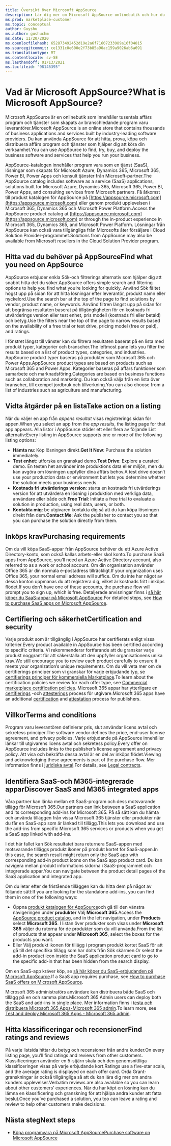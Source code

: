 ```yaml
---
title: Översikt över Microsoft AppSource
description: Lär dig mer om Microsoft AppSource onlinebutik och hur du kan hitta och få en omfattande katalog med program vara och lösningar.
ms.prod: marketplace-customer
ms.topic: conceptual
author: Guyshu
ms.author: gushuchm
ms.date: 11/20/2020
ms.openlocfilehash: 652873492452d19e2a6f71607233989a16f04815
ms.sourcegitcommit: ce1331c0e600e2f73b85a90ac159a9026ab6a691
ms.translationtype: MT
ms.contentlocale: sv-SE
ms.lasthandoff: 01/13/2021
ms.locfileid: "98146395"
---
```

# <a name="what-is-microsoft-appsource"></a><span data-ttu-id="73810-103">Vad är Microsoft AppSource?</span><span class="sxs-lookup"><span data-stu-id="73810-103">What is Microsoft AppSource?</span></span>

<span data-ttu-id="73810-104">Microsoft AppSource är en onlinebutik som innehåller tusentals affärs program och tjänster som skapats av branschledande program varu leverantörer.</span><span class="sxs-lookup"><span data-stu-id="73810-104">Microsoft AppSource is an online store that contains thousands of business applications and services built by industry-leading software providers.</span></span> <span data-ttu-id="73810-105">Du kan använda AppSource för att hitta, prova, köpa och distribuera affärs program och tjänster som hjälper dig att köra din verksamhet.</span><span class="sxs-lookup"><span data-stu-id="73810-105">You can use AppSource to find, try, buy, and deploy the business software and services that help you run your business.</span></span>

<span data-ttu-id="73810-106">AppSource-katalogen innehåller program vara som en tjänst (SaaS), lösningar som skapats för Microsoft Azure, Dynamics 365, Microsoft 365, Power BI, Power Apps och konsult tjänster från Microsoft-partner.</span><span class="sxs-lookup"><span data-stu-id="73810-106">The AppSource catalog includes software as a service (SaaS) applications, solutions built for Microsoft Azure, Dynamics 365, Microsoft 365, Power BI, Power Apps, and consulting services from Microsoft partners.</span></span> <span data-ttu-id="73810-107">Få åtkomst till produkt katalogen för AppSource på [https://appsource.microsoft.com](https://appsource.microsoft.com) eller genom produkt upplevelsen i Microsoft 365, Dynamics 365 och Microsoft Power Platform.</span><span class="sxs-lookup"><span data-stu-id="73810-107">Access the AppSource product catalog at [https://appsource.microsoft.com](https://appsource.microsoft.com) or through the in-product experience in Microsoft 365, Dynamics 365, and Microsoft Power Platform.</span></span> <span data-ttu-id="73810-108">Lösningar från AppSource kan också vara tillgängliga från Microsofts åter försäljare i Cloud Solution Provider-programmet.</span><span class="sxs-lookup"><span data-stu-id="73810-108">Solutions from AppSource may also be available from Microsoft resellers in the Cloud Solution Provider program.</span></span>

## <a name="find-what-you-need-on-appsource"></a><span data-ttu-id="73810-109">Hitta vad du behöver på AppSource</span><span class="sxs-lookup"><span data-stu-id="73810-109">Find what you need on AppSource</span></span>

<span data-ttu-id="73810-110">AppSource erbjuder enkla Sök-och filtrerings alternativ som hjälper dig att snabbt hitta det du söker.</span><span class="sxs-lookup"><span data-stu-id="73810-110">AppSource offers simple search and filtering options to help you find what you’re looking for quickly.</span></span> <span data-ttu-id="73810-111">Använd Sök fältet högst upp på sidan för att hitta lösningar efter leverantör, produkt namn eller nyckelord.</span><span class="sxs-lookup"><span data-stu-id="73810-111">Use the search bar at the top of the page to find solutions by vendor, product name, or keywords.</span></span> <span data-ttu-id="73810-112">Använd filtren längst upp på sidan för att begränsa resultaten baserat på tillgängligheten för en kostnads fri utvärderings version eller test enhet, pris modell (kostnads fri eller betald) och betyg.</span><span class="sxs-lookup"><span data-stu-id="73810-112">Use the filters near the top of the page to narrow results based on the availability of a free trial or test drive, pricing model (free or paid), and ratings.</span></span>

<span data-ttu-id="73810-113">I fönstret längst till vänster kan du filtrera resultaten baserat på en lista med produkt typer, kategorier och branscher.</span><span class="sxs-lookup"><span data-stu-id="73810-113">The leftmost pane lets you filter the results based on a list of product types, categories, and industries.</span></span> <span data-ttu-id="73810-114">AppSource produkt typer baseras på produkter som Microsoft 365 och Power Apps.</span><span class="sxs-lookup"><span data-stu-id="73810-114">AppSource product types are based on products such as Microsoft 365 and Power Apps.</span></span> <span data-ttu-id="73810-115">Kategorier baseras på affärs funktioner som samarbete och marknadsföring.</span><span class="sxs-lookup"><span data-stu-id="73810-115">Categories are based on business functions such as collaboration and marketing.</span></span> <span data-ttu-id="73810-116">Du kan också välja från en lista över branscher, till exempel jordbruk och tillverkning.</span><span class="sxs-lookup"><span data-stu-id="73810-116">You can also choose from a list of industries such as agriculture and manufacturing.</span></span>

## <a name="take-action-on-a-listing"></a><span data-ttu-id="73810-117">Vidta åtgärder på en lista</span><span class="sxs-lookup"><span data-stu-id="73810-117">Take action on a listing</span></span>

<span data-ttu-id="73810-118">När du väljer en app från _appens resultat_ visas registrerings sidan för appen.</span><span class="sxs-lookup"><span data-stu-id="73810-118">When you select an app from the _app results_, the listing page for that app appears.</span></span> <span data-ttu-id="73810-119">Alla listor i AppSource stöder ett eller flera av följande List alternativ:</span><span class="sxs-lookup"><span data-stu-id="73810-119">Every listing in AppSource supports one or more of the following listing options:</span></span>

- <span data-ttu-id="73810-120">**Hämta nu**: Köp lösningen direkt.</span><span class="sxs-lookup"><span data-stu-id="73810-120">**Get It Now**: Purchase the solution immediately.</span></span>
- <span data-ttu-id="73810-121">**Test enhet**: utforska en granskad demo.</span><span class="sxs-lookup"><span data-stu-id="73810-121">**Test Drive**: Explore a curated demo.</span></span> <span data-ttu-id="73810-122">En testen het använder inte produktions data eller miljön, men du kan avgöra om lösningen uppfyller dina affärs behov.</span><span class="sxs-lookup"><span data-stu-id="73810-122">A test drive doesn’t use your production data or environment but lets you determine whether the solution meets your business needs.</span></span>
- <span data-ttu-id="73810-123">**Kostnads fri utvärderings version**: starta en kostnads fri utvärderings version för att utvärdera en lösning i produktion med verkliga data, användare eller både och.</span><span class="sxs-lookup"><span data-stu-id="73810-123">**Free Trial**: Initiate a free trial to evaluate a solution in production, using real data, users, or both.</span></span>
- <span data-ttu-id="73810-124">**Kontakta mig**: be utgivaren kontakta dig så att du kan köpa lösningen direkt från dem.</span><span class="sxs-lookup"><span data-stu-id="73810-124">**Contact Me**: Ask the publisher to contact you so that you can purchase the solution directly from them.</span></span>

## <a name="purchasing-requirements"></a><span data-ttu-id="73810-125">Inköps krav</span><span class="sxs-lookup"><span data-stu-id="73810-125">Purchasing requirements</span></span>

<span data-ttu-id="73810-126">Om du vill köpa SaaS-appar från AppSource behöver du ett Azure Active Directory-konto, som också kallas arbets-eller skol konto.</span><span class="sxs-lookup"><span data-stu-id="73810-126">To purchase SaaS apps from AppSource, you’ll need an Azure Active Directory account, also referred to as a work or school account.</span></span> <span data-ttu-id="73810-127">Om din organisation använder Office 365 är din normala e-postadress tillräckligt.</span><span class="sxs-lookup"><span data-stu-id="73810-127">If your organization uses Office 365, your normal email address will suffice.</span></span> <span data-ttu-id="73810-128">Om du inte har något av dessa konton uppmanas du att registrera dig, vilket är kostnads fritt i inköps flödet.</span><span class="sxs-lookup"><span data-stu-id="73810-128">If you don’t have one of these accounts, the purchase flow will prompt you to sign up, which is free.</span></span> <span data-ttu-id="73810-129">Detaljerade anvisningar finns i [så här köper du SaaS-appar på Microsoft AppSource](purchase-software-appsource.md).</span><span class="sxs-lookup"><span data-stu-id="73810-129">For detailed steps, see [How to purchase SaaS apps on Microsoft AppSource](purchase-software-appsource.md).</span></span>

## <a name="certification-and-security"></a><span data-ttu-id="73810-130">Certifiering och säkerhet</span><span class="sxs-lookup"><span data-stu-id="73810-130">Certification and security</span></span>

<span data-ttu-id="73810-131">Varje produkt som är tillgänglig i AppSource har certifierats enligt vissa kriterier.</span><span class="sxs-lookup"><span data-stu-id="73810-131">Every product available in AppSource has been certified according to specific criteria.</span></span> <span data-ttu-id="73810-132">Vi rekommenderar fortfarande att du granskar varje produkt noggrant för att säkerställa att den uppfyller organisationens unika krav.</span><span class="sxs-lookup"><span data-stu-id="73810-132">We still encourage you to review each product carefully to ensure it meets your organization’s unique requirements.</span></span> <span data-ttu-id="73810-133">Om du vill veta mer om de certifierings principer som vi granskar för varje erbjudande typ, se [certifierings principer för kommersiella Marketplace](/legal/marketplace/certification-policies).</span><span class="sxs-lookup"><span data-stu-id="73810-133">To learn about the certification policies we review for each offer type, see [Commercial marketplace certification policies](/legal/marketplace/certification-policies).</span></span> <span data-ttu-id="73810-134">Microsoft 365 appar har ytterligare en [certifierings](/microsoft-365-app-certification/docs/enterprise-app-certification-guide) -och [attesterings](/microsoft-365-app-certification/docs/enterprise-app-attestation-guide) process för utgivare.</span><span class="sxs-lookup"><span data-stu-id="73810-134">Microsoft 365 apps have an additional [certification](/microsoft-365-app-certification/docs/enterprise-app-certification-guide) and [attestation](/microsoft-365-app-certification/docs/enterprise-app-attestation-guide) process for publishers.</span></span>

## <a name="terms-and-conditions"></a><span data-ttu-id="73810-135">Villkor</span><span class="sxs-lookup"><span data-stu-id="73810-135">Terms and conditions</span></span>

<span data-ttu-id="73810-136">Program varu leverantören definierar pris, slut användar licens avtal och sekretess principer.</span><span class="sxs-lookup"><span data-stu-id="73810-136">The software vendor defines the price, end-user license agreement, and privacy policies.</span></span> <span data-ttu-id="73810-137">Varje erbjudande på AppSource innehåller länkar till utgivarens licens avtal och sekretess policy.</span><span class="sxs-lookup"><span data-stu-id="73810-137">Every offer on AppSource includes links to the publisher’s license agreement and privacy policy.</span></span> <span data-ttu-id="73810-138">Att visa och bekräfta dessa avtal är en del av inköps flödet.</span><span class="sxs-lookup"><span data-stu-id="73810-138">Viewing and acknowledging these agreements is part of the purchase flow.</span></span> <span data-ttu-id="73810-139">Mer information finns i [juridiska avtal](legal-contracts.md).</span><span class="sxs-lookup"><span data-stu-id="73810-139">For details, see [Legal contracts](legal-contracts.md).</span></span>

## <a name="discover-saas-and-m365-integrated-apps"></a><span data-ttu-id="73810-140">Identifiera SaaS-och M365-integrerade appar</span><span class="sxs-lookup"><span data-stu-id="73810-140">Discover SaaS and M365 integrated apps</span></span>

<span data-ttu-id="73810-141">Våra partner kan länka mellan ett SaaS-program och dess motsvarande tillägg för Microsoft 365.</span><span class="sxs-lookup"><span data-stu-id="73810-141">Our partners can link between a SaaS application and its corresponding add-ins for Microsoft 365.</span></span> <span data-ttu-id="73810-142">På så sätt kan du hämta och använda tilläggen från vissa Microsoft 365 tjänster eller produkter när du får en SaaS-app som är länkad till tillägg.</span><span class="sxs-lookup"><span data-stu-id="73810-142">This lets you download and use the add-ins from specific Microsoft 365 services or products when you get a SaaS app linked with add-ins.</span></span>

<span data-ttu-id="73810-143">I det här fallet kan Sök resultatet bara returnera SaaS-appen med motsvarande tilläggs produkt ikoner på produkt kortet för SaaS-appen.</span><span class="sxs-lookup"><span data-stu-id="73810-143">In this case, the search result might return only the SaaS app with corresponding add-in product icons on the SaaS app product card.</span></span> <span data-ttu-id="73810-144">Du kan navigera mellan produkt informations sidorna i SaaS-programmet och integrerade appar.</span><span class="sxs-lookup"><span data-stu-id="73810-144">You can navigate between the product detail pages of the SaaS application and integrated app.</span></span>

<span data-ttu-id="73810-145">Om du letar efter de fristående tilläggen kan du hitta dem på något av följande sätt:</span><span class="sxs-lookup"><span data-stu-id="73810-145">If you are looking for the standalone add-ins, you can find them in one of the following ways:</span></span>

- <span data-ttu-id="73810-146">Öppna [produkt katalogen för AppSource](https://appsource.microsoft.com/marketplace/apps/)och gå till den vänstra navigeringen under **produkter** Välj **Microsoft 365**.</span><span class="sxs-lookup"><span data-stu-id="73810-146">Access the [AppSource product catalog](https://appsource.microsoft.com/marketplace/apps/), and in the left navigation, under **Products** select **Microsoft 365**.</span></span> <span data-ttu-id="73810-147">I listan över produkter som visas under **Microsoft 365** väljer du rutorna för de produkter som du vill använda.</span><span class="sxs-lookup"><span data-stu-id="73810-147">From the list of products that appear under **Microsoft 365**, select the boxes for the products you want.</span></span>
- <span data-ttu-id="73810-148">Eller Välj produkt ikonen för tillägg i program produkt kortet SaaS för att gå till det specifika tillägg som har dolts från Sök skärmen.</span><span class="sxs-lookup"><span data-stu-id="73810-148">Or select the add-in product icon inside the SaaS application product card to go to the specific add-in that has been hidden from the search display.</span></span>

<span data-ttu-id="73810-149">Om en SaaS-app kräver köp, se [så här köper du SaaS-erbjudanden på Microsoft AppSource](purchase-software-appsource.md).</span><span class="sxs-lookup"><span data-stu-id="73810-149">If a SaaS app requires purchase, see [How to purchase SaaS offers on Microsoft AppSource](purchase-software-appsource.md).</span></span>

<span data-ttu-id="73810-150">Microsoft 365 administratörs användare kan distribuera både SaaS och tillägg på en och samma plats.</span><span class="sxs-lookup"><span data-stu-id="73810-150">Microsoft 365 Admin users can deploy both the SaaS and add-ins in single place.</span></span> <span data-ttu-id="73810-151">Mer information finns i [testa och distribuera Microsoft 365 Apps-Microsoft 365 admin](/microsoft-365/admin/manage/test-and-deploy-microsoft-365-apps.md).</span><span class="sxs-lookup"><span data-stu-id="73810-151">To learn more, see [Test and deploy Microsoft 365 Apps - Microsoft 365 admin](/microsoft-365/admin/manage/test-and-deploy-microsoft-365-apps.md).</span></span>

## <a name="find-ratings-and-reviews"></a><span data-ttu-id="73810-152">Hitta klassificeringar och recensioner</span><span class="sxs-lookup"><span data-stu-id="73810-152">Find ratings and reviews</span></span>

<span data-ttu-id="73810-153">På varje listsida hittar du betyg och recensioner från andra kunder.</span><span class="sxs-lookup"><span data-stu-id="73810-153">On every listing page, you’ll find ratings and reviews from other customers.</span></span> <span data-ttu-id="73810-154">Klassificeringen använder en 5-stjärn skala och den genomsnittliga klassificeringen visas på varje erbjudande kort.</span><span class="sxs-lookup"><span data-stu-id="73810-154">Ratings use a five-star scale, and the average rating is displayed on each offer card.</span></span> <span data-ttu-id="73810-155">Orda Grant-granskningar är också tillgängliga så att du kan lära dig mer om andra kunders upplevelser.</span><span class="sxs-lookup"><span data-stu-id="73810-155">Verbatim reviews are also available so you can learn about other customers’ experiences.</span></span> <span data-ttu-id="73810-156">När du har köpt en lösning kan du lämna en klassificering och granskning för att hjälpa andra kunder att fatta beslut.</span><span class="sxs-lookup"><span data-stu-id="73810-156">Once you’ve purchased a solution, you too can leave a rating and review to help other customers make decisions.</span></span>

## <a name="next-steps"></a><span data-ttu-id="73810-157">Nästa steg</span><span class="sxs-lookup"><span data-stu-id="73810-157">Next steps</span></span>

- [<span data-ttu-id="73810-158">Köpa programvara på Microsoft AppSource</span><span class="sxs-lookup"><span data-stu-id="73810-158">Purchase software on Microsoft AppSource</span></span>](purchase-software-appsource.md)
